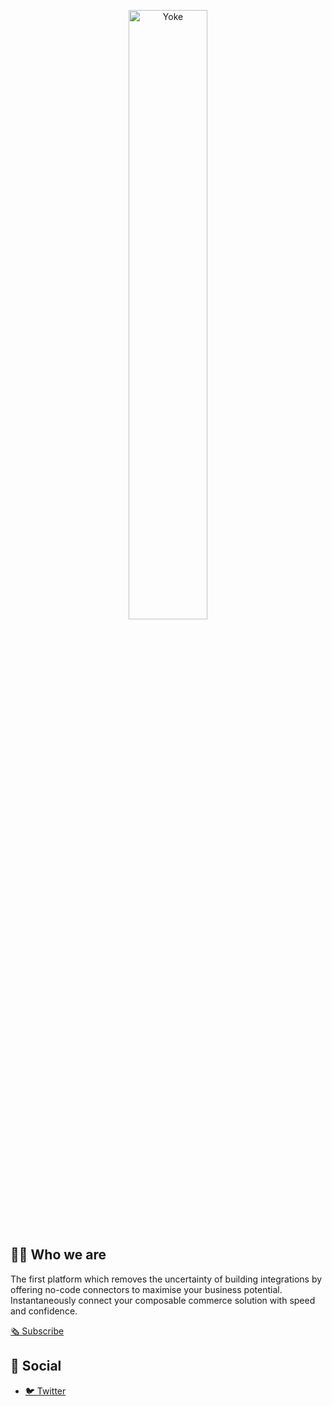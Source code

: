 <p align="center" width="100%">
    <picture>
      <source width="50%" media="(prefers-color-scheme: dark)" srcset="https://user-images.githubusercontent.com/2106178/229465572-251a2047-31b1-45f9-ad64-966f44a98c57.svg">
      <img alt="Yoke" width="50%" src="https://user-images.githubusercontent.com/2106178/229461814-40cbfa4f-a68e-4c76-9f67-d660a9e78b24.svg">
    </picture>
</p>

## 🙋‍♀️ Who we are

The first platform which removes the uncertainty of building integrations by offering no-code connectors to maximise your business potential. Instantaneously connect your composable commerce solution with speed and confidence.

[🗞️ Subscribe](https://www.yokeplatform.com/)

## 📣 Social

- [🐦 Twitter](https://twitter.com/yokeplatform)

<!--

**Here are some ideas to get you started:**

🙋‍♀️ A short introduction - what is your organization all about?
🌈 Contribution guidelines - how can the community get involved?
👩‍💻 Useful resources - where can the community find your docs? Is there anything else the community should know?
🍿 Fun facts - what does your team eat for breakfast?
🧙 Remember, you can do mighty things with the power of [Markdown](https://docs.github.com/github/writing-on-github/getting-started-with-writing-and-formatting-on-github/basic-writing-and-formatting-syntax)
-->
